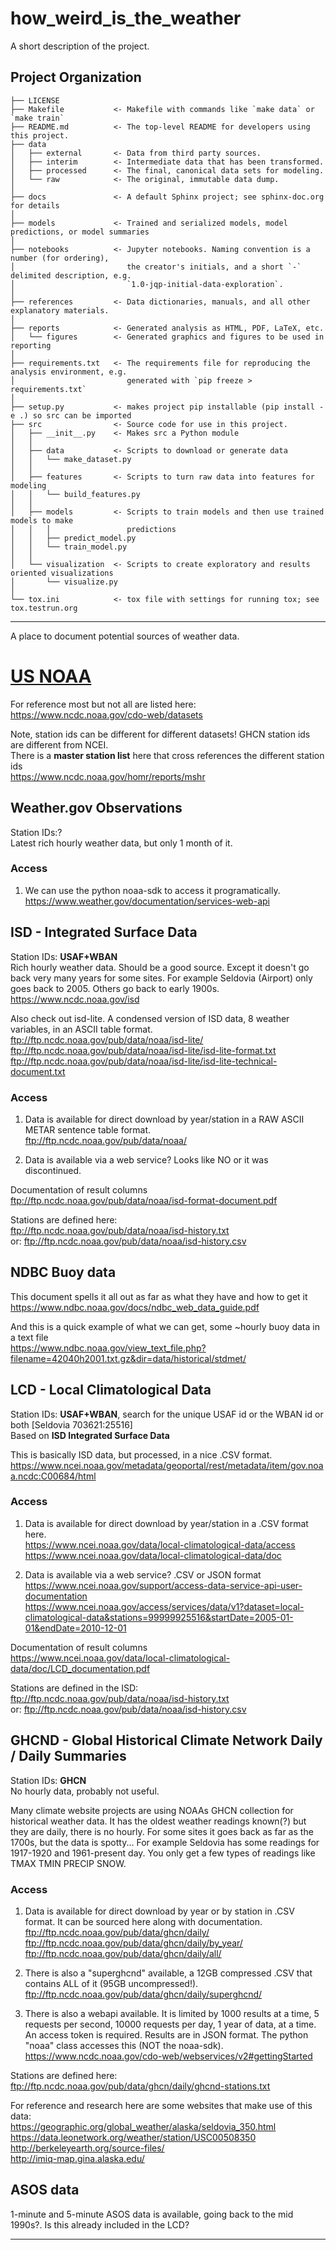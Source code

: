 how_weird_is_the_weather
==============================

A short description of the project.

Project Organization
------------

    ├── LICENSE
    ├── Makefile           <- Makefile with commands like `make data` or `make train`
    ├── README.md          <- The top-level README for developers using this project.
    ├── data
    │   ├── external       <- Data from third party sources.
    │   ├── interim        <- Intermediate data that has been transformed.
    │   ├── processed      <- The final, canonical data sets for modeling.
    │   └── raw            <- The original, immutable data dump.
    │
    ├── docs               <- A default Sphinx project; see sphinx-doc.org for details
    │
    ├── models             <- Trained and serialized models, model predictions, or model summaries
    │
    ├── notebooks          <- Jupyter notebooks. Naming convention is a number (for ordering),
    │                         the creator's initials, and a short `-` delimited description, e.g.
    │                         `1.0-jqp-initial-data-exploration`.
    │
    ├── references         <- Data dictionaries, manuals, and all other explanatory materials.
    │
    ├── reports            <- Generated analysis as HTML, PDF, LaTeX, etc.
    │   └── figures        <- Generated graphics and figures to be used in reporting
    │
    ├── requirements.txt   <- The requirements file for reproducing the analysis environment, e.g.
    │                         generated with `pip freeze > requirements.txt`
    │
    ├── setup.py           <- makes project pip installable (pip install -e .) so src can be imported
    ├── src                <- Source code for use in this project.
    │   ├── __init__.py    <- Makes src a Python module
    │   │
    │   ├── data           <- Scripts to download or generate data
    │   │   └── make_dataset.py
    │   │
    │   ├── features       <- Scripts to turn raw data into features for modeling
    │   │   └── build_features.py
    │   │
    │   ├── models         <- Scripts to train models and then use trained models to make
    │   │   │                 predictions
    │   │   ├── predict_model.py
    │   │   └── train_model.py
    │   │
    │   └── visualization  <- Scripts to create exploratory and results oriented visualizations
    │       └── visualize.py
    │
    └── tox.ini            <- tox file with settings for running tox; see tox.testrun.org

--------

A place to document potential sources of weather data.  

# **<u>US NOAA</u>**
For reference most but not all are listed here: https://www.ncdc.noaa.gov/cdo-web/datasets

Note, station ids can be different for different datasets! GHCN station ids are different from NCEI.  
There is a **master station list** here that cross references the different station ids  
https://www.ncdc.noaa.gov/homr/reports/mshr

## **Weather.gov Observations**

Station IDs:?  
Latest rich hourly weather data, but only 1 month of it.

### **Access**

1. We can use the python noaa-sdk to access it programatically.  
https://www.weather.gov/documentation/services-web-api  

## **ISD - Integrated Surface Data**

Station IDs: **USAF+WBAN**  
Rich hourly weather data. Should be a good source. Except it doesn't go back very many years for some sites. For example Seldovia (Airport) only goes back to 2005. Others go back to early 1900s.  
https://www.ncdc.noaa.gov/isd  

Also check out isd-lite. A condensed version of ISD data, 8 weather variables, in an ASCII table format.  
ftp://ftp.ncdc.noaa.gov/pub/data/noaa/isd-lite/  
ftp://ftp.ncdc.noaa.gov/pub/data/noaa/isd-lite/isd-lite-format.txt  
ftp://ftp.ncdc.noaa.gov/pub/data/noaa/isd-lite/isd-lite-technical-document.txt  

### **Access**

1. Data is available for direct download by year/station in a RAW ASCII METAR sentence table format.  
ftp://ftp.ncdc.noaa.gov/pub/data/noaa/  

2. Data is available via a web service? Looks like NO or it was discontinued.  

Documentation of result columns  
ftp://ftp.ncdc.noaa.gov/pub/data/noaa/isd-format-document.pdf  

Stations are defined here:  
ftp://ftp.ncdc.noaa.gov/pub/data/noaa/isd-history.txt  
or: ftp://ftp.ncdc.noaa.gov/pub/data/noaa/isd-history.csv  

## **NDBC Buoy data**

This document spells it all out as far as what they have and how to get it  
https://www.ndbc.noaa.gov/docs/ndbc_web_data_guide.pdf  

And this is a quick example of what we can get, some ~hourly buoy data in a text file  
https://www.ndbc.noaa.gov/view_text_file.php?filename=42040h2001.txt.gz&dir=data/historical/stdmet/  

## **LCD - Local Climatological Data**

Station IDs: **USAF+WBAN**, search for the unique USAF id or the WBAN id or both [Seldovia 703621:25516]  
Based on **ISD Integrated Surface Data**  

This is basically ISD data, but processed, in a nice .CSV format.  
https://www.ncei.noaa.gov/metadata/geoportal/rest/metadata/item/gov.noaa.ncdc:C00684/html  

### **Access**

1. Data is available for direct download by year/station in a .CSV format here.  
https://www.ncei.noaa.gov/data/local-climatological-data/access  
https://www.ncei.noaa.gov/data/local-climatological-data/doc  

2. Data is available via a web service? .CSV or JSON format  
https://www.ncei.noaa.gov/support/access-data-service-api-user-documentation  
https://www.ncei.noaa.gov/access/services/data/v1?dataset=local-climatological-data&stations=99999925516&startDate=2005-01-01&endDate=2010-12-01  

Documentation of result columns  
https://www.ncei.noaa.gov/data/local-climatological-data/doc/LCD_documentation.pdf  

Stations are defined in the ISD:  
ftp://ftp.ncdc.noaa.gov/pub/data/noaa/isd-history.txt  
or: ftp://ftp.ncdc.noaa.gov/pub/data/noaa/isd-history.csv  

## **GHCND - Global Historical Climate Network Daily / Daily Summaries**

Station IDs: **GHCN**  
No hourly data, probably not useful.  

Many climate website projects are using NOAAs GHCN collection for historical weather data. It has the oldest weather readings known(?) but they are daily, there is no hourly. For some sites it goes back as far as the 1700s, but the data is spotty... For example Seldovia has some readings for 1917-1920 and 1961-present day. You only get a few types of readings like TMAX TMIN PRECIP SNOW.  

### **Access**

1. Data is available for direct download by year or by station in .CSV format. It can be sourced here along with documentation.  
ftp://ftp.ncdc.noaa.gov/pub/data/ghcn/daily/  
ftp://ftp.ncdc.noaa.gov/pub/data/ghcn/daily/by_year/  
ftp://ftp.ncdc.noaa.gov/pub/data/ghcn/daily/all/  

2. There is also a "superghcnd" available, a 12GB compressed .CSV that contains ALL of it (95GB uncompressed!).  
ftp://ftp.ncdc.noaa.gov/pub/data/ghcn/daily/superghcnd/   

3. There is also a webapi available. It is limited by 1000 results at a time, 5 requests per second, 10000 requests per day, 1 year of data, at a time. An access token is required. Results are in JSON format. The python "noaa" class accesses this (NOT the noaa-sdk).  
https://www.ncdc.noaa.gov/cdo-web/webservices/v2#gettingStarted  

Stations are defined here: ftp://ftp.ncdc.noaa.gov/pub/data/ghcn/daily/ghcnd-stations.txt  

For reference and research here are some websites that make use of this data:  
https://geographic.org/global_weather/alaska/seldovia_350.html  
https://data.leonetwork.org/weather/station/USC00508350  
http://berkeleyearth.org/source-files/  
http://imiq-map.gina.alaska.edu/  

## **ASOS data**  

1-minute and 5-minute ASOS data is available, going back to the mid 1990s?. Is this already included in the LCD?  

---------

